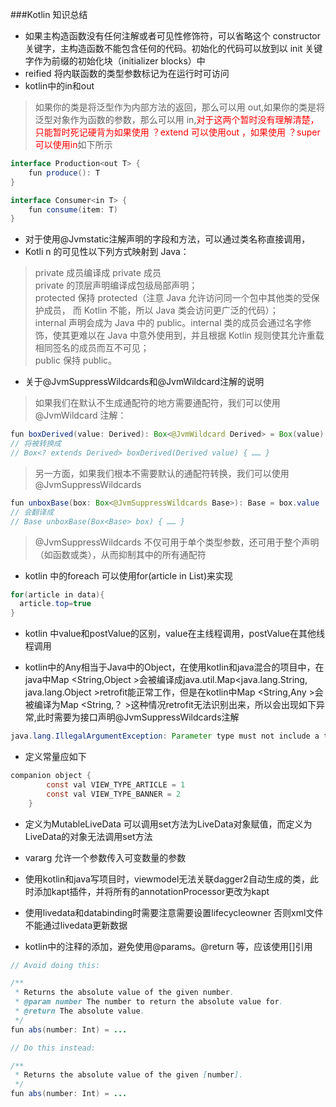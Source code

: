 ###Kotlin 知识总结

* 如果主构造函数没有任何注解或者可见性修饰符，可以省略这个 constructor 关键字，主构造函数不能包含任何的代码。初始化的代码可以放到以 init 关键字作为前缀的初始化块（initializer blocks）中
* reified 将内联函数的类型参数标记为在运行时可访问
* kotlin中的in和out

>如果你的类是将泛型作为内部方法的返回，那么可以用 out,如果你的类是将泛型对象作为函数的参数，那么可以用 in,<font color=red>对于这两个暂时没有理解清楚，只能暂时死记硬背为如果使用 ？extend 可以使用out ，如果使用 ？super 可以使用in</font>如下所示

```java
interface Production<out T> {
    fun produce(): T
}

interface Consumer<in T> {
    fun consume(item: T)
}
```

* 对于使用@Jvmstatic注解声明的字段和方法，可以通过类名称直接调用，
* Kotli n 的可见性以下列方式映射到 Java：

>private 成员编译成 private 成员</br>
private 的顶层声明编译成包级局部声明；</br>
protected 保持 protected（注意 Java 允许访问同一个包中其他类的受保护成员， 而 Kotlin 不能，所以 Java 类会访问更广泛的代码）；</br>
internal 声明会成为 Java 中的 public。internal 类的成员会通过名字修饰，使其更难以在 Java 中意外使用到，并且根据 Kotlin 规则使其允许重载相同签名的成员而互不可见；</br>
public 保持 public。

* 关于@JvmSuppressWildcards和@JvmWildcard注解的说明<br/>

>如果我们在默认不生成通配符的地方需要通配符，我们可以使用 @JvmWildcard 注解：

```java
fun boxDerived(value: Derived): Box<@JvmWildcard Derived> = Box(value)
// 将被转换成
// Box<? extends Derived> boxDerived(Derived value) { …… }
```
>另一方面，如果我们根本不需要默认的通配符转换，我们可以使用@JvmSuppressWildcards

```java
fun unboxBase(box: Box<@JvmSuppressWildcards Base>): Base = box.value
// 会翻译成
// Base unboxBase(Box<Base> box) { …… }
```
>@JvmSuppressWildcards 不仅可用于单个类型参数，还可用于整个声明（如函数或类），从而抑制其中的所有通配符


* kotlin 中的foreach 可以使用for(article in List)来实现

```java
for(article in data){
  article.top=true
}
```

* kotlin 中value和postValue的区别，value在主线程调用，postValue在其他线程调用

* kotlin中的Any相当于Java中的Object，在使用kotlin和java混合的项目中，在java中Map &lt;String,Object &gt;会被编译成java.util.Map&lt;java.lang.String, java.lang.Object &gt;retrofit能正常工作，但是在kotlin中Map &lt;String,Any &gt;会被编译为Map &lt;String,？ &gt;这种情况retrofit无法识别出来，所以会出现如下异常,此时需要为接口声明@JvmSuppressWildcards注解
```java
java.lang.IllegalArgumentException: Parameter type must not include a type variable or wildcard: java.util.Map<java.lang.String, ?> (parameter #1)
```

* 定义常量应如下

```java
companion object {
        const val VIEW_TYPE_ARTICLE = 1
        const val VIEW_TYPE_BANNER = 2
    }
```

* 定义为MutableLiveData 可以调用set方法为LiveData对象赋值，而定义为LiveData的对象无法调用set方法

* vararg  允许一个参数传入可变数量的参数

* 使用kotlin和java写项目时，viewmodel无法关联dagger2自动生成的类，此时添加kapt插件，并将所有的annotationProcessor更改为kapt

* 使用livedata和databinding时需要注意需要设置lifecycleowner 否则xml文件不能通过livedata更新数据

* kotlin中的注释的添加，避免使用@params。@return 等，应该使用[]引用

```java
// Avoid doing this:

/**
 * Returns the absolute value of the given number.
 * @param number The number to return the absolute value for.
 * @return The absolute value.
 */
fun abs(number: Int) = ...

// Do this instead:

/**
 * Returns the absolute value of the given [number].
 */
fun abs(number: Int) = ...
```